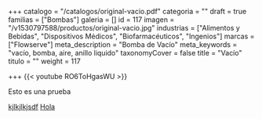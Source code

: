 +++
catalogo = "/catalogos/original-vacio.pdf"
categoria = ""
draft = true
familias = ["Bombas"]
galeria = []
id = 117
imagen = "/v1530797588/productos/original-vacio.jpg"
industrias = ["Alimentos y Bebidas", "Dispositivos Médicos", "Biofarmacéuticos", "Ingenios"]
marcas = ["Flowserve"]
meta_description = "Bomba de Vacío"
meta_keywords = "vacío, bomba, aire, anillo liquido"
taxonomyCover = false
title = "Vacío"
titulo = ""
weight = 117

+++
{{< youtube RO6ToHgasWU >}}

Esto es una prueba

[kjlkjlkjsdf](https://hello.com "YEAH")
<a href="https://hello.com" target="_blank">Hola</a>
